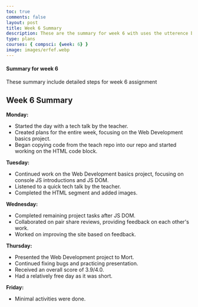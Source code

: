 ```yaml
---
toc: true
comments: false
layout: post
title: Week 6 Summary
description: These are the summary for week 6 with uses the utterence bot
type: plans
courses: { compsci: {week: 6} }
image: images/erfef.webp
---
```



#### Summary for week 6
These summary include detailed steps for week 6 assignment

## Week 6 Summary

**Monday:**
- Started the day with a tech talk by the teacher.
- Created plans for the entire week, focusing on the Web Development basics project.
- Began copying code from the teach repo into our repo and started working on the HTML code block.

**Tuesday:**
- Continued work on the Web Development basics project, focusing on console JS introductions and JS DOM.
- Listened to a quick tech talk by the teacher.
- Completed the HTML segment and added images.

**Wednesday:**
- Completed remaining project tasks after JS DOM.
- Collaborated on pair share reviews, providing feedback on each other's work.
- Worked on improving the site based on feedback.

**Thursday:**
- Presented the Web Development project to Mort.
- Continued fixing bugs and practicing presentation.
- Received an overall score of 3.9/4.0.
- Had a relatively free day as it was short.

**Friday:**
- Minimal activities were done.



